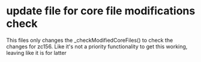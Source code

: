 # update file for core file modifications check
This files only changes the _checkModifiedCoreFiles() to check the changes for zc156.
Like it's not a priority functionality to get this working, leaving like it is for latter

